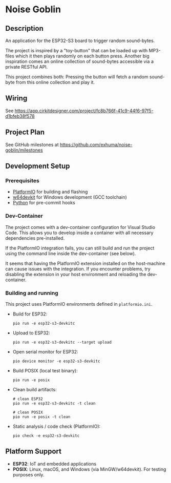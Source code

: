 # Noise Goblin

## Description

An application for the ESP32-S3 board to trigger random sound-bytes.

The project is inspired by a "toy-button" that can be loaded up with MP3-files
which it then plays randomly on each button press. Another big inspiration comes
an online collection of sound-bytes accessible via a private RESTful API.

This project combines both: Pressing the button will fetch a random sound-byte
from this online collection and play it.

## Wiring

See https://app.cirkitdesigner.com/project/fc8b766f-41c9-44f6-97f5-d1bfeb38f578

## Project Plan

See GitHub milestones at https://github.com/exhuma/noise-goblin/milestones

## Development Setup

### Prerequisites

- [PlatformIO](https://platformio.org/) for building and flashing
- [w64devkit](https://github.com/skeeto/w64devkit) for Windows development (GCC
  toolchain)
- [Python](https://python.org/) for pre-commit hooks

### Dev-Container

The project comes with a dev-container configuration for Visual Studio Code.
This allows you to develop inside a container with all necessary dependencies
pre-installed.

If the PlatformIO integration fails, you can still build and run the project
using the command line inside the dev-container (see below).

It seems that having the PlatformIO extension installed on the host-machine can
cause issues with the integration. If you encounter problems, try disabling the
extension in your host environment and reloading the dev-container.

### Building and running

This project uses PlatformIO environments defined in `platformio.ini`.

- Build for ESP32:

  ```
  pio run -e esp32-s3-devkitc
  ```

- Upload to ESP32:

  ```
  pio run -e esp32-s3-devkitc --target upload
  ```

- Open serial monitor for ESP32:

  ```
  pio device monitor -e esp32-s3-devkitc
  ```

- Build POSIX (local test binary):

  ```
  pio run -e posix
  ```

- Clean build artifacts:

  ```
  # clean ESP32
  pio run -e esp32-s3-devkitc -t clean

  # clean POSIX
  pio run -e posix -t clean
  ```

- Static analysis / code check (PlatformIO):

  ```
  pio check -e esp32-s3-devkitc
  ```

## Platform Support

- **ESP32**: IoT and embedded applications
- **POSIX**: Linux, macOS, and Windows (via MinGW/w64devkit). For testing
  purposes only.
